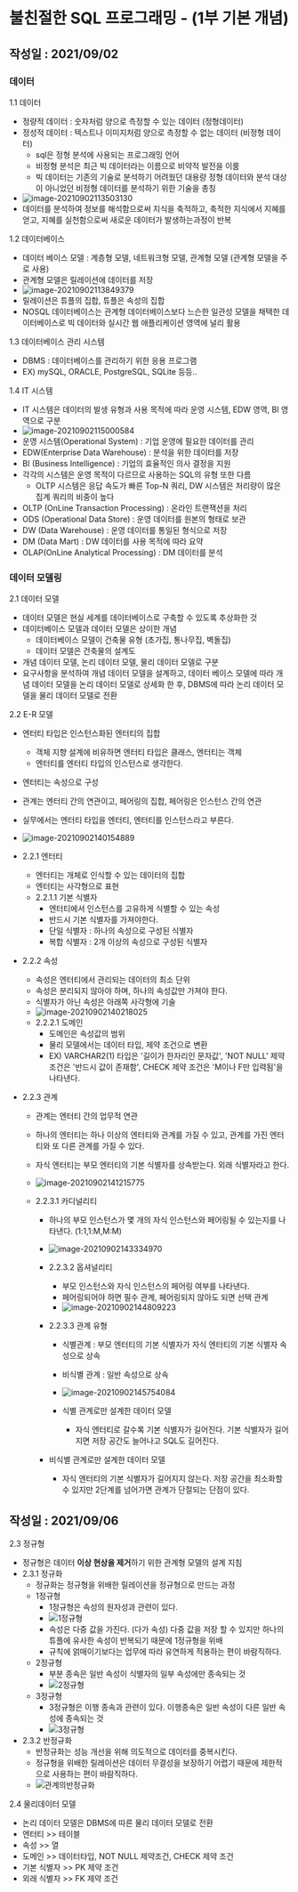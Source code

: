 # 불친절한 SQL 프로그래밍 - (1부 기본 개념)

## 작성일 : 2021/09/02

### 데이터

1.1 데이터

- 정량적 데이터 : 숫자처럼 양으로 측정할 수 있는 데이터 (정형데이터)
- 정성적 데이터 : 텍스트나 이미지처럼 양으로 측정할 수 없는 데이터 (비정형 데이터)
   - sql은 정형 분석에 사용되는 프로그래밍 언어
   - 비정형 분석은 최근 빅 데이터라는 이름으로 비약적 발전을 이룸
   - 빅 데이터는 기존의 기술로 분석하기 어려웠던 대용량 정형 데이터와 분석 대상이 아니었던 비정형 데이터를 분석하기 위한 기술을 총칭
- ![image-20210902113503130](./이미지/image-20210902113503130.png)
- 데이터를 분석하여 정보를 해석함으로써 지식을 축적하고, 축적한 지식에서 지혜를 얻고, 지혜를 실천함으로써 새로운 데이터가 발생하는과정이 반복

1.2 데이터베이스

- 데이터 베이스 모델 : 계층형 모델, 네트워크형 모델, 관계형 모델 (관계형 모델을 주로 사용)
- 관계형 모델은 릴레이션에 데이터를 저장
- ![image-20210902113849379](./이미지/image-20210902113849379.png)
- 릴레이션은 튜플의 집합, 튜플은 속성의 집합
- NOSQL 데이터베이스는 관계형 데이터베이스보다 느슨한 일관성 모델을 채택한 데이터베이스로 빅 데이터와 실시간 웹 애플리케이션 영역에 널리 활용

1.3 데이터베이스 관리 시스템

- DBMS : 데이터베이스를 관리하기 위한 응용 프로그램
- EX) mySQL, ORACLE, PostgreSQL, SQLite 등등..

1.4 IT 시스템

- IT 시스템은 데이터의 발생 유형과 사용 목적에 따라 운영 시스템, EDW 영역, BI 영역으로 구분
- ![image-20210902115000584](./이미지/image-20210902115000584.png)
- 운영 시스템(Operational System) : 기업 운영에 필요한 데이터를 관리
- EDW(Enterprise Data Warehouse) : 분석을 위한 데이터를 저장
- BI (Business Intelligence) : 기업의 효율적인 의사 결정을 지원
- 각각의  시스템은 운영 목적이 다르므로 사용하는 SQL의 유형 또한 다름
   - OLTP 시스템은 응답 속도가 빠른 Top-N 쿼리, DW 시스템은 처리량이 많은 집계 쿼리의 비중이 높다
- OLTP (OnLine Transaction Processing) : 온라인 트랜잭션을 처리
- ODS (Operational Data Store) : 운영 데이터를 원본의 형태로 보관
- DW (Data Warehouse) : 운영 데이터를 통일된 형식으로 저장
- DM (Data Mart) : DW 데이터를 사용 목적에 따라 요약
- OLAP(OnLine Analytical Processing) : DM 데이터를 분석



### 데이터 모델링

2.1 데이터 모델

- 데이터 모델은 현실 세계를 데이터베이스로 구축할 수 있도록 추상화한 것
- 데이터베이스 모델과 데이터 모델은 상이한 개념
   - 데이터베이스 모델이 건축물 유형 (초가집, 통나무집, 벽돌집)
   - 데이터 모델은 건축물의 설계도
- 개념 데이터 모델, 논리 데이터 모델, 물리 데이터 모델로 구분
- 요구사항을 분석하여 개념 데이터 모델을 설계하고, 데이터 베이스 모델에 따라 개념 데이터 모델을 논리 데이터 모델로 상세화 한 후, DBMS에 따라 논리 데이터 모델을 물리 데이터 모델로 전환

2.2 E-R 모델

- 엔터티 타입은 인스턴스화된 엔터티의 집합

  - 객체 지향 설계에 비유하면 엔터티 타입은 클래스, 엔터티는 객체
  - 엔터티를 엔터티 타입의 인스턴스로 생각한다.

- 엔터티는 속성으로 구성

- 관계는 엔터티 간의 연관이고, 페어링의 집합, 페어링은 인스턴스 간의 연관

- 실무에서는 엔터티 타입을 엔터티, 엔터티를 인스턴스라고 부른다.

- ![image-20210902140154889](./이미지/image-20210902140154889.png)

  

- 2.2.1 엔터티

   - 엔터티는 개체로 인식할 수 있는 데이터의 집합
   - 엔터티는 사각형으로 표현
   - 2.2.1.1 기본 식별자
      - 엔터티에서 인스턴스를 고유하게 식별할 수 있는 속성
      - 반드시 기본 식별자를 가져야한다.
      - 단일 식별자 : 하나의 속성으로 구성된 식별자
      - 복합 식별자 : 2개 이상의 속성으로 구성된 식별자

- 2.2.2 속성

   - 속성은 엔터티에서 관리되는 데이터의 최소 단위
   - 속성은 분리되지 않아야 하며, 하나의 속성값만 가져야 한다.
   - 식별자가 아닌 속성은 아래쪽 사각형에 기술
   - ![image-20210902140218025](./이미지/image-20210902140218025.png)
   - 2.2.2.1 도메인
      - 도메인은 속성값의 범위
      - 물리 모델에서는 데이터 타입, 제약 조건으로 변환 
      - EX) VARCHAR2(1) 타입은 '길이가 한자리인 문자값', 'NOT NULL' 제약 조건은 '반드시 값이 존재함', CHECK 제약 조건은 'M이나 F만 입력됨'을 나타낸다.

- 2.2.3 관계

   - 관계는 엔터티 간의 업무적 연관

   - 하나의 엔터티는 하나 이상의 엔터티와 관계를 가질 수 있고, 관계를 가진 엔터티와 또 다른 관계를 가질 수 있다.

   - 자식 엔터티는 부모 엔터티의 기본 식별자를 상속받는다. 외래 식별자라고 한다.

   - ![image-20210902141215775](./이미지/image-20210902141215775.png)

   - 2.2.3.1 카디널리티

      - 하나의 부모 인스턴스가 몇 개의 자식 인스턴스와 페어링될 수 있는지를 나타낸다. (1:1,1:M,M:M)

      - ![image-20210902143334970](./이미지/image-20210902143334970.png)

      - 2.2.3.2 옵셔널리티

        - 부모 인스턴스와 자식 인스턴스의 페어링 여부를 나타낸다.
        - 페어링되어야 하면 필수 관계, 페어링되지 않아도 되면 선택 관계
        - ![image-20210902144809223](./이미지/image-20210902144809223.png)
        
      - 2.2.3.3 관계 유형
       
        - 식별관계 : 부모 엔터티의 기본 식별자가 자식 엔터티의 기본 식별자 속성으로 상속
       
        - 비식별 관계 : 일반 속성으로 상속
       
        - ![image-20210902145754084](./이미지/image-20210902145754084.png)
       
           
       
        - 식별 관계로만 설계한 데이터 모델
       
          - 자식 엔터티로 갈수록 기본 식별자가 길어진다. 기본 식별자가 길어지면 저장 공간도 늘어나고 SQL도 길어진다.
       
       - 비식별 관계로만 설계한 데이터 모델
      
         - 자식 엔터티의 기본 식별자가 길어지지 않는다. 저장 공간을 최소화할 수 있지만 2단계를 넘어가면 관계가 단절되는 단점이 있다.



## 작성일 : 2021/09/06

2.3 정규형

- 정규형은 데이터 **이상 현상을 제거**하기 위한 관계형 모델의 설계 지침
- 2.3.1 정규화
  - 정규화는 정규형을 위배한 릴레이션을 정규형으로 만드는 과정
  - 1정규형
    - 1정규형은 속성의 원자성과 관련이 있다.
    - ![1정규형](./이미지/1정규형.PNG)
    - 속성은 다중 값을 가진다. (다가 속성)  다중 값을 저장 할 수 있지만 하나의 튜플에 유사한 속성이 반복되기 때문에 1정규형을 위배
    - 규칙에 얽매이기보다는 업무에 따라 유연하게 적용하는 편이 바람직하다.
  - 2정규형
    - 부분 종속은 일반 속성이 식별자의 일부 속성에만 종속되는 것
    - ![2정규형](./이미지/2정규형.PNG)
  - 3정규형
    - 3정규형은 이행 종속과 관련이 있다. 이행종속은 일반 속성이 다른 일반 속성에 종속되는 것
    - ![3정규형](./이미지/3정규형.PNG)
- 2.3.2 반정규화
  - 반정규화는 성능 개선을 위해 의도적으로 데이터를 중복시킨다.
  - 정규형을 위배한 릴레이션은 데이터 무결성을 보장하기 어렵기 때문에 제한적으로 사용하는 편이 바람직하다.
  - ![관계의반정규화](./이미지/관계의반정규화.PNG)

2.4 물리데이터 모델

- 논리 데이터 모델은 DBMS에 따른 물리 데이터 모델로 전환
- 엔터티 >> 테이블
- 속성 >> 열
- 도메인 >> 데이터타입, NOT NULL 제약조건, CHECK 제약 조건
- 기본 식별자 >> PK 제약 조건
- 외래 식별자 >> FK 제약 조건

